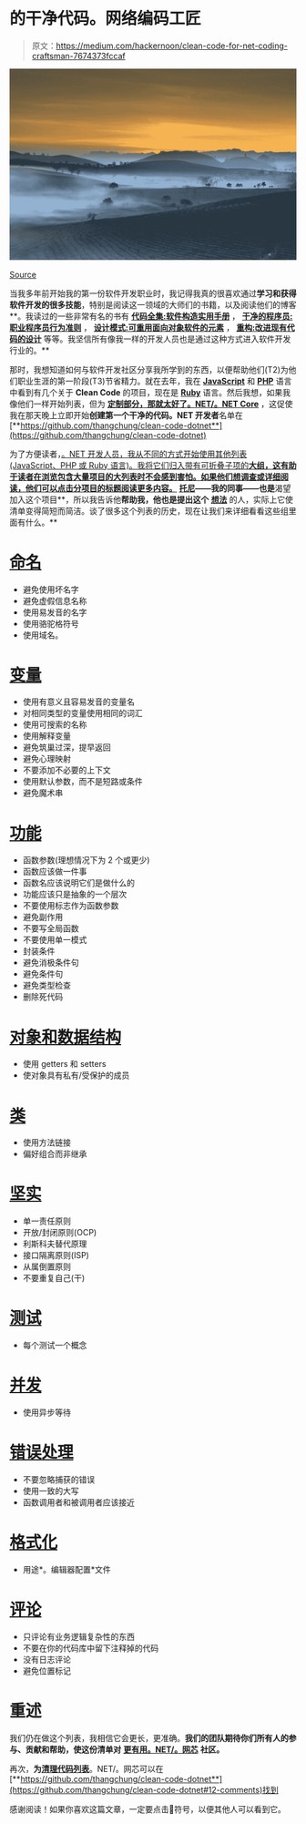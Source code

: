 # 的干净代码。网络编码工匠

> 原文：<https://medium.com/hackernoon/clean-code-for-net-coding-craftsman-7674373fccaf>

![](img/5de50dc10bf2c0347c6c2d2529c53176.png)

[Source](https://pixabay.com/en/tea-plantation-landscape-vietnam-3358870/)

当我多年前开始我的第一份软件开发职业时，我记得我真的很喜欢通过**学习和获得软件开发的很多技能**，特别是阅读这一领域的大师们的书籍，以及阅读他们的博客**。我读过的一些非常有名的书有 [**代码全集:软件构造实用手册**](https://www.amazon.com/Code-Complete-Practical-Handbook-Construction/dp/073561967) ， [**干净的程序员:职业程序员行为准则**](https://www.amazon.com/Clean-Coder-Conduct-Professional-Programmers/dp/0137081073) ， [**设计模式:可重用面向对象软件的元素**](https://www.amazon.com/Design-Patterns-Elements-Reusable-Object-Oriented/dp/0201633612) ， [**重构:改进现有代码的设计**](https://www.amazon.com/Refactoring-Improving-Design-Existing-Code/dp/0201485672) 等等。我坚信所有像我一样的开发人员也是通过这种方式进入软件开发行业的。**

那时，我想知道如何与软件开发社区分享我所学到的东西，以便帮助他们(T2)为他们职业生涯的第一阶段(T3)节省精力。就在去年，我在 [**JavaScript**](https://github.com/ryanmcdermott/clean-code-javascript) 和 [**PHP**](https://github.com/jupeter/clean-code-php) 语言中看到有几个关于 **Clean Code** 的项目，现在是 [**Ruby**](https://github.com/uohzxela/clean-code-ruby) 语言。然后我想，如果我像他们一样开始列表，但为 [**定制部分，那就太好了。NET/。NET Core**](https://github.com/thangchung/clean-code-dotnet) ，这促使我在那天晚上立即开始**创建第一个干净的代码。NET 开发者**名单在[**https://github.com/thangchung/clean-code-dotnet**](https://github.com/thangchung/clean-code-dotnet)

为了方便读者，[。NET 开发人员，我从不同的方式开始使用其他列表(JavaScript、PHP 或 Ruby 语言)。我将它们归入带有可折叠子项的**大组，这有助于读者在浏览包含大量项目的大列表时不会感到害怕。如果他们想调查或详细阅读，他们可以点击分项目的标题阅读更多内容。**](https://github.com/thangchung/clean-code-dotnet) **[**托尼**](https://github.com/ngohungphuc)——我的同事——也是**渴望加入这个项目**，所以我告诉他**帮助我，他也是提出这个** [**想法**](https://github.com/thangchung/clean-code-dotnet) 的人，实际上它使清单变得简短而简洁。谈了很多这个列表的历史，现在让我们来详细看看这些组里面有什么。**

# [命名](https://github.com/thangchung/clean-code-dotnet#2-naming)

*   避免使用坏名字
*   避免虚假信息名称
*   使用易发音的名字
*   使用骆驼格符号
*   使用域名。

# [变量](https://github.com/thangchung/clean-code-dotnet#3-variables)

*   使用有意义且容易发音的变量名
*   对相同类型的变量使用相同的词汇
*   使用可搜索的名称
*   使用解释变量
*   避免筑巢过深，提早返回
*   避免心理映射
*   不要添加不必要的上下文
*   使用默认参数，而不是短路或条件
*   避免魔术串

# [功能](https://github.com/thangchung/clean-code-dotnet#4-functions)

*   函数参数(理想情况下为 2 个或更少)
*   函数应该做一件事
*   函数名应该说明它们是做什么的
*   功能应该只是抽象的一个层次
*   不要使用标志作为函数参数
*   避免副作用
*   不要写全局函数
*   不要使用单一模式
*   封装条件
*   避免消极条件句
*   避免条件句
*   避免类型检查
*   删除死代码

# [对象和数据结构](https://github.com/thangchung/clean-code-dotnet#5-objects-and-data-structures)

*   使用 getters 和 setters
*   使对象具有私有/受保护的成员

# [类](https://github.com/thangchung/clean-code-dotnet#6-classes)

*   使用方法链接
*   偏好组合而非继承

# [坚实](https://github.com/thangchung/clean-code-dotnet#7-solid)

*   单一责任原则
*   开放/封闭原则(OCP)
*   利斯科夫替代原理
*   接口隔离原则(ISP)
*   从属倒置原则
*   不要重复自己(干)

# [测试](https://github.com/thangchung/clean-code-dotnet#8-testing)

*   每个测试一个概念

# [并发](https://github.com/thangchung/clean-code-dotnet#9-concurrency)

*   使用异步等待

# [错误处理](https://github.com/thangchung/clean-code-dotnet#10-error-handling)

*   不要忽略捕获的错误
*   使用一致的大写
*   函数调用者和被调用者应该接近

# [格式化](https://github.com/thangchung/clean-code-dotnet#11-formatting)

*   用途*。编辑器配置*文件

# [评论](https://github.com/thangchung/clean-code-dotnet#12-comments)

*   只评论有业务逻辑复杂性的东西
*   不要在你的代码库中留下注释掉的代码
*   没有日志评论
*   避免位置标记

# **重述**

我们仍在做这个列表，我相信它会更长，更准确。**我们的团队期待你们所有人的参与、贡献和帮助，使这份清单对** [**更有用。NET/。网芯**](https://github.com/thangchung/clean-code-dotnet) **社区。**

再次，**为[清理代码列表](https://github.com/thangchung/clean-code-dotnet)**。NET/。网芯可以在[**https://github.com/thangchung/clean-code-dotnet**](https://github.com/thangchung/clean-code-dotnet#12-comments)找到

感谢阅读！如果你喜欢这篇文章，一定要点击👏符号，以便其他人可以看到它。